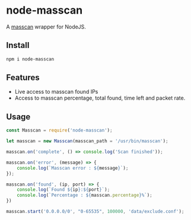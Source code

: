 node-masscan
====
A [masscan](https://github.com/robertdavidgraham/masscan) wrapper for NodeJS.

Install
-------
```bash
npm i node-masscan
```

Features
----------------
* Live access to masscan found IPs
* Access to masscan percentage, total found, time left and packet rate.

Usage
-----

```javascript
const Masscan = require('node-masscan');

let masscan = new Masscan(masscan_path = '/usr/bin/masscan');

masscan.on('complete', () => console.log('Scan finished'));

masscan.on('error', (message) => {
    console.log(`Masscan error : ${message}`);
});

masscan.on('found', (ip, port) => {
    console.log(`Found ${ip}:${port}`);
    console.log(`Percentage : ${masscan.percentage}%`);
})

masscan.start('0.0.0.0/0', "0-65535", 100000, 'data/exclude.conf');
```


